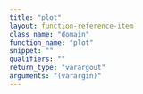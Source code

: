 ```yaml
---
title: "plot"
layout: function-reference-item
class_name: "domain"
function_name: "plot"
snippet: ""
qualifiers: ""
return_type: "varargout"
arguments: "(varargin)"
---
```


<pre class="help-text"></pre>
